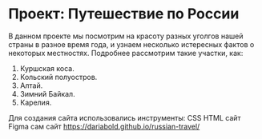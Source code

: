 # Проект: Путешествие по России

В данном проекте мы посмотрим на красоту разных уголгов нашей страны в разное время года, и узнаем несколько истересных фактов о некоторых местностях.
Подробнее рассмотрим такие участки, как:
1. Куршская коса.
2. Кольский полуостров.
3. Алтай.
4. Зимний Байкал.
5. Карелия.

Для создания сайта использовались инструменты:
CSS
HTML
сайт Figma
сам сайт https://dariabold.github.io/russian-travel/
